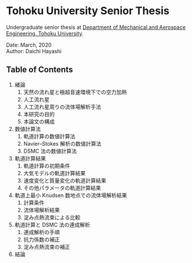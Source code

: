 # Tohoku University Senior Thesis

Undergraduate senior thesis at [Department of Mechanical and Aerospace Engineering, Tohoku University](http://www.dream.mech.tohoku.ac.jp/).

Date: March, 2020</br>
Author: Daichi Hayashi

## Table of Contents

1. 緒論
   1. 天然の流れ星と極超音速環境下での空力加熱
   2. 人工流れ星
   3. 人工流れ星周りの流体場解析手法
   4. 本研究の目的
   5. 本論文の構成
2. 数値計算法
   1. 軌道計算の数値計算法
   2. Navier–Stokes 解析の数値計算法
   3. DSMC 法の数値計算法
3. 軌道計算結果
   1. 軌道計算の初期条件
   2. 大気モデルの軌道計算結果
   3. 速度変化と質量変化の軌道計算結果
   4. その他パラメータの軌道計算結果
4. 軌道上最小 Knudsen 数地点での流体場解析結果
   1. 計算条件
   2. 流体場解析結果
   3. 淀み点熱流束による比較
5. 軌道計算と DSMC 法の連成解析
   1. 連成解析の手順
   2. 抗力係数の補正
   3. 淀み点熱流束の補正
6. 結論
